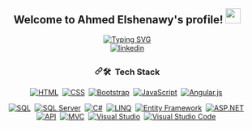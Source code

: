 <div align="center">  
<h2> Welcome to Ahmed Elshenawy's profile! <img src="https://github.com/abdoachhoubi/abdoachhoubi/blob/main/gifs/Hi.gif" width="30"></h2>
<a href="https://git.io/typing-svg"><img src="https://readme-typing-svg.demolab.com?font=Fira+Code&pause=1000&color=8900F7&center=true&random=false&width=435&lines=Full-Stack+Web+Developer" alt="Typing SVG" /></a><br>
<a href="https://www.linkedin.com/in/ahmed-elshennawy/" target="_blank">
<img src=https://img.shields.io/badge/linkedin-%2300acee.svg?color=405DE6&style=for-the-badge&logo=linkedin&logoColor=white alt=linkedin style="margin-bottom: 5px;" />
</a>
  <h3 dir="auto"><a id="user-content--tech-stack" class="anchor" aria-hidden="true" tabindex="-1" href="#-tech-stack"><svg class="octicon octicon-link" viewBox="0 0 16 16" version="1.1" width="16" height="16" aria-hidden="true"><path d="m7.775 3.275 1.25-1.25a3.5 3.5 0 1 1 4.95 4.95l-2.5 2.5a3.5 3.5 0 0 1-4.95 0 .751.751 0 0 1 .018-1.042.751.751 0 0 1 1.042-.018 1.998 1.998 0 0 0 2.83 0l2.5-2.5a2.002 2.002 0 0 0-2.83-2.83l-1.25 1.25a.751.751 0 0 1-1.042-.018.751.751 0 0 1-.018-1.042Zm-4.69 9.64a1.998 1.998 0 0 0 2.83 0l1.25-1.25a.751.751 0 0 1 1.042.018.751.751 0 0 1 .018 1.042l-1.25 1.25a3.5 3.5 0 1 1-4.95-4.95l2.5-2.5a3.5 3.5 0 0 1 4.95 0 .751.751 0 0 1-.018 1.042.751.751 0 0 1-1.042.018 1.998 1.998 0 0 0-2.83 0l-2.5 2.5a1.998 1.998 0 0 0 0 2.83Z"></path></svg></a>🛠 &nbsp;Tech Stack</h3>
<p dir="auto"><a target="_blank" rel="noopener noreferrer nofollow" href="https://camo.githubusercontent.com/f5d8f5bac7a140bdf85a42fc9bb0bb6bc51cdedce8efb7ff5c8bafea12d86342/68747470733a2f2f696d672e736869656c64732e696f2f62616467652f2d48544d4c2d3035313232413f7374796c653d666c6174266c6f676f3d48544d4c35"><img src="https://camo.githubusercontent.com/f5d8f5bac7a140bdf85a42fc9bb0bb6bc51cdedce8efb7ff5c8bafea12d86342/68747470733a2f2f696d672e736869656c64732e696f2f62616467652f2d48544d4c2d3035313232413f7374796c653d666c6174266c6f676f3d48544d4c35" alt="HTML" data-canonical-src="https://img.shields.io/badge/-HTML-05122A?style=flat&amp;logo=HTML5" style="max-width: 100%;"></a>&nbsp;
<a target="_blank" rel="noopener noreferrer nofollow" href="https://camo.githubusercontent.com/9b95f14b76aeda0fd717bebe3729a10b90cd62e94e920726111a4b4d6c87fcd4/68747470733a2f2f696d672e736869656c64732e696f2f62616467652f2d4353532d3035313232413f7374796c653d666c6174266c6f676f3d43535333266c6f676f436f6c6f723d313537324236"><img src="https://camo.githubusercontent.com/9b95f14b76aeda0fd717bebe3729a10b90cd62e94e920726111a4b4d6c87fcd4/68747470733a2f2f696d672e736869656c64732e696f2f62616467652f2d4353532d3035313232413f7374796c653d666c6174266c6f676f3d43535333266c6f676f436f6c6f723d313537324236" alt="CSS" data-canonical-src="https://img.shields.io/badge/-CSS-05122A?style=flat&amp;logo=CSS3&amp;logoColor=1572B6" style="max-width: 100%;"></a>&nbsp;
<a target="_blank" rel="noopener noreferrer nofollow" href="https://camo.githubusercontent.com/38b2bf7257f8a2e74117b783af79f76b0b8f25c5360324dc55630a39ef0b3a82/68747470733a2f2f696d672e736869656c64732e696f2f62616467652f2d426f6f7473747261702d3035313232413f7374796c653d666c6174266c6f676f3d626f6f747374726170266c6f676f436f6c6f723d353633443743"><img src="https://camo.githubusercontent.com/38b2bf7257f8a2e74117b783af79f76b0b8f25c5360324dc55630a39ef0b3a82/68747470733a2f2f696d672e736869656c64732e696f2f62616467652f2d426f6f7473747261702d3035313232413f7374796c653d666c6174266c6f676f3d626f6f747374726170266c6f676f436f6c6f723d353633443743" alt="Bootstrap" data-canonical-src="https://img.shields.io/badge/-Bootstrap-05122A?style=flat&amp;logo=bootstrap&amp;logoColor=563D7C" style="max-width: 100%;"></a>&nbsp;
<a target="_blank" rel="noopener noreferrer nofollow" href="https://camo.githubusercontent.com/b95a05885d234291abaea2ccdecbad37bfb47c2964ae818526d76905d8d49438/68747470733a2f2f696d672e736869656c64732e696f2f62616467652f2d4a6176615363726970742d3035313232413f7374796c653d666c6174266c6f676f3d6a617661736372697074"><img src="https://camo.githubusercontent.com/b95a05885d234291abaea2ccdecbad37bfb47c2964ae818526d76905d8d49438/68747470733a2f2f696d672e736869656c64732e696f2f62616467652f2d4a6176615363726970742d3035313232413f7374796c653d666c6174266c6f676f3d6a617661736372697074" alt="JavaScript" data-canonical-src="https://img.shields.io/badge/-JavaScript-05122A?style=flat&amp;logo=javascript" style="max-width: 100%;"></a>&nbsp;
<a target="_blank" rel="noopener noreferrer nofollow" href="https://camo.githubusercontent.com/c7a567cee78c421eb49e34beabb9659e1cb725fb647db1f159b33780a7d85801/68747470733a2f2f696d672e736869656c64732e696f2f62616467652f2d416e67756c61722d3035313232413f7374796c653d666c6174266c6f676f3d616e67756c6172"><img src="https://camo.githubusercontent.com/c7a567cee78c421eb49e34beabb9659e1cb725fb647db1f159b33780a7d85801/68747470733a2f2f696d672e736869656c64732e696f2f62616467652f2d416e67756c61722d3035313232413f7374796c653d666c6174266c6f676f3d616e67756c6172" alt="Angular.js" data-canonical-src="https://img.shields.io/badge/-Angular-05122A?style=flat&amp;logo=angular" style="max-width: 100%;"></a>&nbsp;</p>

<p dir="auto"><a target="_blank" rel="noopener noreferrer nofollow" href="https://camo.githubusercontent.com/9c08913e1ad832eef81f6c752c4610e282db814bd8921b9a387a644556996df3/68747470733a2f2f696d672e736869656c64732e696f2f62616467652f2d53514c2d3035313232413f7374796c653d666c6174266c6f676f3d6d6963726f736f667425323073716c253230736572766572266c6f676f436f6c6f723d434332393237"><img src="https://camo.githubusercontent.com/9c08913e1ad832eef81f6c752c4610e282db814bd8921b9a387a644556996df3/68747470733a2f2f696d672e736869656c64732e696f2f62616467652f2d53514c2d3035313232413f7374796c653d666c6174266c6f676f3d6d6963726f736f667425323073716c253230736572766572266c6f676f436f6c6f723d434332393237" alt="SQL" data-canonical-src="https://img.shields.io/badge/-SQL-05122A?style=flat&amp;logo=microsoft%20sql%20server&amp;logoColor=CC2927" style="max-width: 100%;"></a>&nbsp;
<a target="_blank" rel="noopener noreferrer nofollow" href="https://camo.githubusercontent.com/51912d23139264f0e0048abc78221d295a3f691ec52f9577d9bf37fee62cc69c/68747470733a2f2f696d672e736869656c64732e696f2f62616467652f2d53514c2532305365727665722d3035313232413f7374796c653d666c6174266c6f676f3d6d6963726f736f667425323073716c253230736572766572266c6f676f436f6c6f723d434332393237"><img src="https://camo.githubusercontent.com/51912d23139264f0e0048abc78221d295a3f691ec52f9577d9bf37fee62cc69c/68747470733a2f2f696d672e736869656c64732e696f2f62616467652f2d53514c2532305365727665722d3035313232413f7374796c653d666c6174266c6f676f3d6d6963726f736f667425323073716c253230736572766572266c6f676f436f6c6f723d434332393237" alt="SQL Server" data-canonical-src="https://img.shields.io/badge/-SQL%20Server-05122A?style=flat&amp;logo=microsoft%20sql%20server&amp;logoColor=CC2927" style="max-width: 100%;"></a>&nbsp;
<a target="_blank" rel="noopener noreferrer nofollow" href="https://camo.githubusercontent.com/7a10dea27ff43f36ae55655c9038c23fb98ff0afaafc6aac0996631604e14022/68747470733a2f2f696d672e736869656c64732e696f2f62616467652f632532332d3035313232413f7374796c653d666c6174266c6f676f3d632d7368617270266c6f676f436f6c6f723d354332443931"><img src="https://camo.githubusercontent.com/7a10dea27ff43f36ae55655c9038c23fb98ff0afaafc6aac0996631604e14022/68747470733a2f2f696d672e736869656c64732e696f2f62616467652f632532332d3035313232413f7374796c653d666c6174266c6f676f3d632d7368617270266c6f676f436f6c6f723d354332443931" alt="C#" data-canonical-src="https://img.shields.io/badge/c%23-05122A?style=flat&amp;logo=c-sharp&amp;logoColor=5C2D91" style="max-width: 100%;"></a>&nbsp;
<a target="_blank" rel="noopener noreferrer nofollow" href="https://camo.githubusercontent.com/12db58dcb43836b832637d6ca5fe7fd6c859cce80351e1c627623af2160786af/68747470733a2f2f696d672e736869656c64732e696f2f62616467652f2d4c494e512d3035313232413f7374796c653d666c6174266c6f676f3d2e4e4554266c6f676f436f6c6f723d353132424434"><img src="https://camo.githubusercontent.com/12db58dcb43836b832637d6ca5fe7fd6c859cce80351e1c627623af2160786af/68747470733a2f2f696d672e736869656c64732e696f2f62616467652f2d4c494e512d3035313232413f7374796c653d666c6174266c6f676f3d2e4e4554266c6f676f436f6c6f723d353132424434" alt="LINQ" data-canonical-src="https://img.shields.io/badge/-LINQ-05122A?style=flat&amp;logo=.NET&amp;logoColor=512BD4" style="max-width: 100%;"></a>&nbsp;
<a target="_blank" rel="noopener noreferrer nofollow" href="https://camo.githubusercontent.com/34f026fc019aa227465b9ba011a0e73497feb2beda075e7806272340e98c38d7/68747470733a2f2f696d672e736869656c64732e696f2f62616467652f2d456e746974792532304672616d65776f726b2d3035313232413f7374796c653d666c6174266c6f676f3d2e4e4554266c6f676f436f6c6f723d353132424434"><img src="https://camo.githubusercontent.com/34f026fc019aa227465b9ba011a0e73497feb2beda075e7806272340e98c38d7/68747470733a2f2f696d672e736869656c64732e696f2f62616467652f2d456e746974792532304672616d65776f726b2d3035313232413f7374796c653d666c6174266c6f676f3d2e4e4554266c6f676f436f6c6f723d353132424434" alt="Entity Framework" data-canonical-src="https://img.shields.io/badge/-Entity%20Framework-05122A?style=flat&amp;logo=.NET&amp;logoColor=512BD4" style="max-width: 100%;"></a>&nbsp;
<a target="_blank" rel="noopener noreferrer nofollow" href="https://camo.githubusercontent.com/ea211a92f2384e27471361443b44df8189aa41338a94d23dce242422b7b366c2/68747470733a2f2f696d672e736869656c64732e696f2f62616467652f2d4153502e4e45542d3035313232413f7374796c653d666c6174266c6f676f3d646f746e6574266c6f676f436f6c6f723d353132424434"><img src="https://camo.githubusercontent.com/ea211a92f2384e27471361443b44df8189aa41338a94d23dce242422b7b366c2/68747470733a2f2f696d672e736869656c64732e696f2f62616467652f2d4153502e4e45542d3035313232413f7374796c653d666c6174266c6f676f3d646f746e6574266c6f676f436f6c6f723d353132424434" alt="ASP.NET" data-canonical-src="https://img.shields.io/badge/-ASP.NET-05122A?style=flat&amp;logo=dotnet&amp;logoColor=512BD4" style="max-width: 100%;"></a>&nbsp;
<a target="_blank" rel="noopener noreferrer nofollow" href="https://camo.githubusercontent.com/356c88ad94b005985f22fc0930c872c2af0f938e57a426a2b8d092fcdd3c6584/68747470733a2f2f696d672e736869656c64732e696f2f62616467652f2d4150492d3035313232413f7374796c653d666c6174266c6f676f3d646f746e6574266c6f676f436f6c6f723d353132424434"><img src="https://camo.githubusercontent.com/356c88ad94b005985f22fc0930c872c2af0f938e57a426a2b8d092fcdd3c6584/68747470733a2f2f696d672e736869656c64732e696f2f62616467652f2d4150492d3035313232413f7374796c653d666c6174266c6f676f3d646f746e6574266c6f676f436f6c6f723d353132424434" alt="API" data-canonical-src="https://img.shields.io/badge/-API-05122A?style=flat&amp;logo=dotnet&amp;logoColor=512BD4" style="max-width: 100%;"></a>&nbsp;
<a target="_blank" rel="noopener noreferrer nofollow" href="https://camo.githubusercontent.com/8422731a8ed8916c97735eb88f899c4456dfdd64e6774073f8c966a7759ccf05/68747470733a2f2f696d672e736869656c64732e696f2f62616467652f2d4d56432d3035313232413f7374796c653d666c6174266c6f676f3d646f746e6574266c6f676f436f6c6f723d353132424434"><img src="https://camo.githubusercontent.com/8422731a8ed8916c97735eb88f899c4456dfdd64e6774073f8c966a7759ccf05/68747470733a2f2f696d672e736869656c64732e696f2f62616467652f2d4d56432d3035313232413f7374796c653d666c6174266c6f676f3d646f746e6574266c6f676f436f6c6f723d353132424434" alt="MVC" data-canonical-src="https://img.shields.io/badge/-MVC-05122A?style=flat&amp;logo=dotnet&amp;logoColor=512BD4" style="max-width: 100%;"></a>&nbsp;
<a target="_blank" rel="noopener noreferrer nofollow" href="https://camo.githubusercontent.com/0923777c1f8e18fc4c1ac9ea526d62fefa2149250ea73d69d9200d52c92ec7f0/68747470733a2f2f696d672e736869656c64732e696f2f62616467652f2d56697375616c25323053747564696f2d3035313232413f7374796c653d666c6174266c6f676f3d76697375616c25323073747564696f266c6f676f436f6c6f723d354332443931"><img src="https://camo.githubusercontent.com/0923777c1f8e18fc4c1ac9ea526d62fefa2149250ea73d69d9200d52c92ec7f0/68747470733a2f2f696d672e736869656c64732e696f2f62616467652f2d56697375616c25323053747564696f2d3035313232413f7374796c653d666c6174266c6f676f3d76697375616c25323073747564696f266c6f676f436f6c6f723d354332443931" alt="Visual Studio" data-canonical-src="https://img.shields.io/badge/-Visual%20Studio-05122A?style=flat&amp;logo=visual%20studio&amp;logoColor=5C2D91" style="max-width: 100%;"></a>&nbsp;
<a target="_blank" rel="noopener noreferrer nofollow" href="https://camo.githubusercontent.com/70e99aed48f6cc8aa246c72fc87db533cee7a68c96a8f47c82cb675c3ecb0541/68747470733a2f2f696d672e736869656c64732e696f2f62616467652f2d56697375616c25323053747564696f253230436f64652d3035313232413f7374796c653d666c6174266c6f676f3d76697375616c2d73747564696f2d636f6465266c6f676f436f6c6f723d303037414343"><img src="https://camo.githubusercontent.com/70e99aed48f6cc8aa246c72fc87db533cee7a68c96a8f47c82cb675c3ecb0541/68747470733a2f2f696d672e736869656c64732e696f2f62616467652f2d56697375616c25323053747564696f253230436f64652d3035313232413f7374796c653d666c6174266c6f676f3d76697375616c2d73747564696f2d636f6465266c6f676f436f6c6f723d303037414343" alt="Visual Studio Code" data-canonical-src="https://img.shields.io/badge/-Visual%20Studio%20Code-05122A?style=flat&amp;logo=visual-studio-code&amp;logoColor=007ACC" style="max-width: 100%;"></a>&nbsp;

</div>

<!--
**ELshenawy1/ELshenawy1** is a ✨ _special_ ✨ repository because its `README.md` (this file) appears on your GitHub profile.

Here are some ideas to get you started:

- 🔭 I’m currently working on ...
- 🌱 I’m currently learning ...
- 👯 I’m looking to collaborate on ...
- 🤔 I’m looking for help with ...
- 💬 Ask me about ...
- 📫 How to reach me: ...
- 😄 Pronouns: ...
- ⚡ Fun fact: ...
-->
